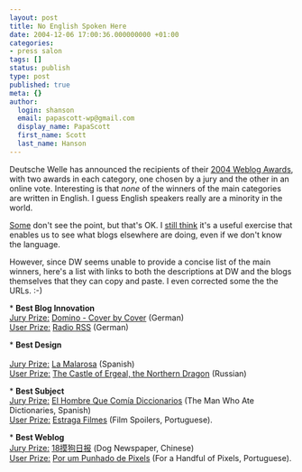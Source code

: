 ```yaml
---
layout: post
title: No English Spoken Here
date: 2004-12-06 17:00:36.000000000 +01:00
categories:
- press salon
tags: []
status: publish
type: post
published: true
meta: {}
author:
  login: shanson
  email: papascott-wp@gmail.com
  display_name: PapaScott
  first_name: Scott
  last_name: Hanson
---
```

<p>Deutsche Welle has announced the recipients of their <a href="http://www.thebobs.de/bob.php?site=news_news&tsrid=113" title="The BOBs - BEST OF THE BLOGS - Deutsche Welle International Weblog Awards 2004">2004 Weblog Awards</a>, with two awards in each category, one chosen by a jury and the other in an online vote. Interesting is that <em>none</em> of the winners of the main categories are written in English. I guess English speakers really are a minority in the world. </p>
<p><a title="Webpropaganda: Sack Reis umgefallen" href="http://couchblog.de/webpropaganda/blogging/627/sack-reis-umgefallen">Some</a> don't see the point, but that's OK. I <a title="PapaScott: Early Morning Cologne" href="http://www.papascott.de/archives/2004/11/23/early-morning-cologne/">still think</a> it's a useful exercise that enables us to see what blogs elsewhere are doing, even if we don't know the language.</p>
<p>However, since DW seems unable to provide a concise list of the main winners, here's a list with links to both the descriptions at DW and the blogs themselves that they can copy and paste. I even corrected some the the URLs. :-)</p>
<p>* <b>Best Blog Innovation</b><br />
<a href="http://www.thebobs.de/bob.php?site=winner_kat&katid=4">Jury Prize:</a> <a href="http://domino.antville.org/">Domino - Cover by Cover</a> (German)<br />
<a href="http://www.thebobs.de/bob.php?site=winner_kat&tsrid=576">User Prize:</a> <a href="http://www.radio-rss.de/">Radio RSS</a> (German)</p>
<p>* <b>Best Design</b><br /> <br />
<a href="http://www.thebobs.de/bob.php?site=winner_kat&katid=3">Jury Prize:</a> <a href="http://www.lamalarosa.com/">La Malarosa</a> (Spanish)<br />
<a href="http://www.thebobs.de/bob.php?site=winner_kat&tsrid=825">User Prize:</a> <a href="http://www.ergeal.ru/blog">The Castle of Ergeal, the Northern Dragon</a> (Russian)</p>
<p>* <b>Best Subject</b><br />
<a href="http://www.thebobs.de/bob.php?* site=winner_kat&katid=2">Jury Prize:</a> <a href="http://www.elhombrequecomiadiccionarios.com/">El Hombre Que Com&iacute;a Diccionarios</a> (The Man Who Ate Dictionaries, Spanish)<br />
<a href="http://www.thebobs.de/bob.php?site=winner_kat&tsrid=1005">User Prize:</a> <a href="http://www.estragafilmes.blogger.com.br/">Estraga Filmes</a> (Film Spoilers, Portuguese).</p>
<p>* <b>Best Weblog</b><br />
<a href="http://www.thebobs.de/bob.php?site=winner_kat&katid=1">Jury Prize:</a> <a href="http://www.18mo.com/">18&#25720;&#29399;&#26085;&#25253;</a> (Dog Newspaper, Chinese)<br />
<a href="http://www.thebobs.de/bob.php?site=winner_kat&tsrid=145">User Prize:</a> <a href="http://www.nemonox.com/ppp/">Por um Punhado de Pixels</a> (For a Handful of Pixels, Portuguese).</p>
